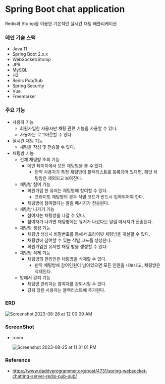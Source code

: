 # Spring Boot chat application

Redis와 Stomp를 이용한 기본적인 실시간 채팅 애플리케이션

### 메인 기술 스택

- Java 11
- Spring Boot 2.x.x
- WebSocket/Stomp
- JPA
- MySQL
- H2
- Redis Pub/Sub
- Spring Security
- Vue
- Freemarker

### 주요 기능

- 사용자 기능
    - 회원가입한 사용자만 채팅 관련 기능을 사용할 수 있다.
    - 사용자는 로그아웃할 수 있다. 
- 실시간 채팅 기능
    - 채팅을 작성 및 전송할 수 있다.
- 채팅방 기능
    - 전체 채팅방 조회 기능
        - 메인 페이지에서 모든 채팅방을 볼 수 있다.
          - 만약 사용자가 특정 채팅방에 블랙리스트로 등록되어 있다면, 해당 채팅방은 제외되고 보여진다.
    - 채팅방 참여 기능
        - 회원가입 한 유저는 채팅방에 참여할 수 있다.
            - 프라이빗 채팅방의 경우 식별 코드가 반드시 입력되어야 한다.
        - 채팅방에 참여했다는 알림 메시지가 전송된다.
    - 채팅방 나가기 기능
        - 참여자는 채팅방을 나갈 수 있다.
        - 참여자가 나가면 채팅방에는 유저가 나갔다는 알림 메시지가 전송된다.
    - 채팅방 생성 기능
        - 채팅방 생성시 비밀번호를 통해서 프라이빗 채팅방을 개설할 수 있다.
        - 채팅방에 참여할 수 있는 식별 코드를 생성한다.
        - 회원가입한 유저만 채팅 방을 생성할 수 있다.
    - 채팅방 삭제 기능
        - 채팅방의 관리인은 채팅방을 삭제할 수 있다.
            - 만약 채팅방에 참여인원이 남아있으면 모든 인원을 내보내고, 채팅방은 삭제된다.
    - 방에서 강퇴 기능
        - 채팅방 관리자는 참여자를 강퇴시킬 수 있다.
        - 강퇴 당한 사용자는 블랙리스트에 추가된다.

### ERD

![Screenshot 2023-08-26 at 12 00 09 AM](https://github.com/DevFrog92/spring-boot-chat-application/assets/82052272/7ff83cda-5614-4d76-9a09-e23ef44e9133)

### ScreenShot

- room
  
  ![Screenshot 2023-08-25 at 11 31 01 PM](https://github.com/DevFrog92/spring-boot-chat-application/assets/82052272/26ab5051-15a9-4808-95d8-8b0b0d63aadf)


### Reference
- https://www.daddyprogrammer.org/post/4731/spring-websocket-chatting-server-redis-pub-sub/
